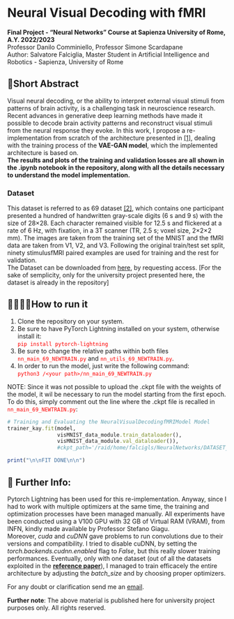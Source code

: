 # Neural Visual Decoding with fMRI

**Final Project - “Neural Networks” Course at Sapienza University of Rome, A.Y. 2022/2023** \
Professor Danilo Comminiello, Professor Simone Scardapane <br>
Author: Salvatore Falciglia, Master Student in Artificial Intelligence and Robotics - Sapienza, University of Rome

## 📜Short Abstract
Visual neural decoding, or the ability to interpret external visual stimuli from patterns of brain activity, is a challenging task in neuroscience research. Recent advances in generative deep learning methods have made it possible to decode brain activity patterns and reconstruct visual stimuli from the neural response they evoke. In this work, I propose a re-implementation from scratch of the architecture presented in [[1]](https://www.sciencedirect.com/science/article/pii/S1053811920310879), dealing with the training process of the **VAE-GAN model**, which the implemented architecture is based on. <br>
**The results and plots of the training and validation losses are all shown in the .ipynb notebook in the repository, along with all the details necessary to understand the model implementation.**

### Dataset
This dataset is referred to as 69 dataset [[2]](https://pubmed.ncbi.nlm.nih.gov/20858128/), which contains one participant presented a hundred of handwritten gray-scale digits (6 s and 9 s) with the size of 28×28. Each character remained visible for 12.5 s and flickered at a rate of 6 Hz, with fixation, in a 3T scanner (TR, 2.5 s; voxel size, 2×2×2 mm). The images are taken from the training set of the MNIST and the fMRI data are taken from V1, V2, and V3. Following the original train/test set split, ninety stimulusfMRI paired examples are used for training and the rest for validation. <br>
The Dataset can be downloaded from [here](https://data.donders.ru.nl/collections/di/dcc/DSC_2018.00112_485?0), by requesting access. [For the sake of semplicity, only for the university project presented here, the dataset is already in the repository]


## 👨‍💻👩‍💻How to run it
1) Clone the repository on your system. <br>
2) Be sure to have PyTorch Lightning installed on your system, otherwise install it: <br>
<font color="red">`pip install pytorch-lightning`</font> <br>
3) Be sure to change the relative paths within both files <font color="red">`nn_main_69_NEWTRAIN.py`</font> and <font color="red">`nn_utils_69_NEWTRAIN.py`</font>. <br>
4) In order to run the model, just write the following command: <br>
<font color="red">`python3 /<your path>/nn_main_69_NEWTRAIN.py`</font> <br>
  
NOTE: Since it was not possible to upload the .ckpt file with the weights of the model, it wil be necessary to run the model starting from the first epoch. To do this, simply comment out the line where the .ckpt file is recalled in <font color="red">`nn_main_69_NEWTRAIN.py`</font>: <br>
  
```ruby
# Training and Evaluating the NeuralVisualDecodingfMRIModel Model
trainer_kay.fit(model,
                visMNIST_data_module.train_dataloader(),
                visMNIST_data_module.val_dataloader()),
                #ckpt_path='/raid/home/falcigls/NeuralNetworks/DATASET_69/Stuff_NEWTRAIN/TESTS/epoch=1999-step=90000 copy.ckpt')

print("\n\nFIT DONE\n\n")
``` 


## 📝 Further Info:
Pytorch Lightning has been used for this re-implementation. Anyway, since I had to work with multiple optimizers at the same time, the training and optimization processes have been managed manually.
All experiments have been conducted using a V100 GPU with 32 GB of Virtual RAM (VRAM), from INFN, kindly made available by Professor Stefano Giagu. <br>
Moreover, *cuda* and *cuDNN* gave problems to run convolutions due to their versions and compatibility. I tried to disable cuDNN, by setting the *torch.backends.cudnn.enabled* flag to *False*, but this really slower training performances. Eventually, only with one dataset (out of all the datasets exploited in the [**reference paper**](https://www.sciencedirect.com/science/article/pii/S1053811920310879)),  I managed to train efficacely the entire architecture by adjusting the *batch_size* and by choosing proper optimizers. <br>
  
For any doubt or clarification send me an [email](mailto:falciglia.2015426@studenti.uniroma1.it?subject=[GitHub_LTW]).<br>
  
**Further note**: The above material is published here for university project purposes only. All rights reserved.
